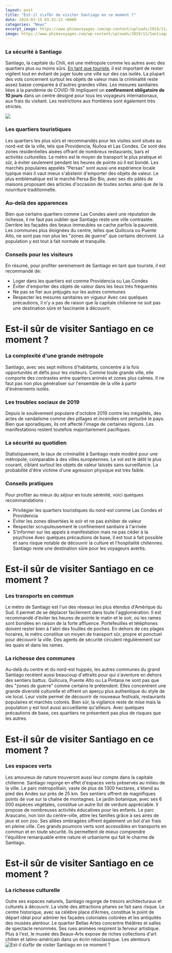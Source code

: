 ```yaml
---
layout: post
title: "Est-il s\xfbr de visiter Santiago en ce moment ?"
date: 2024-03-15 03:32:13 +0000
categories: "News"
excerpt_image: https://www.phimavoyages.com/wp-content/uploads/2019/11/Santiago-Chile.jpg
image: https://www.phimavoyages.com/wp-content/uploads/2019/11/Santiago-Chile.jpg
---
```


### La sécurité à Santiago
Santiago, la capitale du Chili, est une métropole comme les autres avec des quartiers plus ou moins sûrs. [En tant que touriste](https://travelokla.github.io/2023-12-26-la-v-xe9rit-xe9-sur-la-r-xe9publique-dominicaine/), il est important de rester vigilent tout en évitant de juger toute une ville sur des cas isolés. La plupart des vols concernent surtout les objets de valeur mais la criminalité reste assez basse comparée à d'autres grandes villes. 
Les mesures sanitaires liées à la pandémie de COVID-19 impliquent un **confinement obligatoire de 10 jours** dans un centre désigné pour tous les voyageurs internationaux, aux frais du visitant. Les restrictions aux frontières sont également très strictes.

![](https://www.phimavoyages.com/wp-content/uploads/2019/11/Gran-Torre-Santiago-899x1024.jpg)
### Les quartiers touristiques 
Les quartiers les plus sûrs et recommandés pour les visites sont situés au nord-est de la ville, tels que Providencia, Ñuñoa et Las Condes. Ce sont des zones résidentielles aisées offrant de nombreux restaurants, bars et activités culturelles. Le métro est le moyen de transport le plus pratique et sûr, à éviter seulement pendant les heures de pointe où il est bondé. 
Les marchés populaires appelés "Persas" sont aussi une expérience locale typique mais il vaut mieux s'abstenir d'emporter des objets de valeur. Le plus emblématique est le marché Persa Bio Bio, avec ses dix pâtés de maisons proposant des articles d'occasion de toutes sortes ainsi que de la nourriture traditionnelle.
### Au-delà des apparences 
Bien que certains quartiers comme Las Condes aient une réputation de richesse, il ne faut pas oublier que Santiago reste une ville contrastée. Derrière les façades des beaux immeubles se cache parfois la pauvreté. Les communes plus éloignées du centre, telles que Quilicura ou Puente Alto, ne sont pas non plus les "zones de guerre" que certains décrivent. La population y est tout à fait normale et tranquille.
### Conseils pour les visiteurs
En résumé, pour profiter sereinement de Santiago en tant que touriste, il est recommandé de:
- Loger dans les quartiers est comme Providencia ou Las Condes
- Éviter d'emporter des objets de valeur dans les lieux très fréquentés 
- Ne pas se fier aux préjugés sur les autres communes 
- Respecter les mesures sanitaires en vigueur
Avec ces quelques précautions, il n'y a pas de raison que la capitale chilienne ne soit pas une destination sûre et fascinante à découvrir.
# Est-il sûr de visiter Santiago en ce moment ? 
### La complexité d'une grande métropole
Santiago, avec ses sept millions d'habitants, concentre à la fois opportunités et défis pour les visiteurs. Comme toute grande ville, elle comporte des contrastes entre quartiers animés et zones plus calmes. Il ne faut pas non plus généraliser sur l'ensemble de la ville à partir d'événements isolés. 
### Les troubles sociaux de 2019
Depuis le soulèvement populaire d'octobre 2019 contre les inégalités, des actes de vandalisme comme des pillages et incendies ont perturbé le pays. Bien que sporadiques, ils ont affecté l'image de certaines régions. Les manifestations restent toutefois majoritairement pacifiques.
### La sécurité au quotidien
Statistiquement, le taux de criminalité à Santiago reste modéré pour une métropole, comparable à des villes européennes. Le vol est le délit le plus courant, ciblant surtout les objets de valeur laissés sans surveillance. La probabilité d'être victime d'une agression physique est très faible.
### Conseils pratiques
Pour profiter au mieux du séjour en toute sérénité, voici quelques recommandations :
- Privilégier les quartiers touristiques du nord-est comme Las Condes et Providencia 
- Éviter les zones désertées le soir et ne pas exhiber de valeur
- Respecter scrupuleusement le confinement sanitaire à l'arrivée
- S'informer sur les appels à manifestation mais ne pas céder à la psychose
Avec quelques précautions de base, il est tout à fait possible et sans risque notable de découvrir la culture et l'hospitalité chiliennes. Santiago reste une destination sûre pour les voyageurs avertis.
# Est-il sûr de visiter Santiago en ce moment ?
### Les transports en commun 
Le métro de Santiago est l'un des réseaux les plus étendus d'Amérique du Sud. Il permet de se déplacer facilement dans toute l'agglomération. 
Il est recommandé d'éviter les heures de pointe le matin et le soir, où les rames sont bondées en raison de la forte affluence. Portefeuilles et téléphones doivent rester bien à l'abri des fouilles de poches.
En dehors de ces plages horaires, le métro constitue un moyen de transport sûr, propre et ponctuel pour découvrir la ville. Des agents de sécurité circulent régulièrement sur les quais et dans les rames.
### La richesse des communes
Au-delà du centre et du nord-est huppés, les autres communes du grand Santiago recèlent aussi beaucoup d'attraits pour qui s'aventure en dehors des sentiers battus.
Quilicura, Puente Alto ou La Pintana ne sont pas que des "zones de guerre" comme certains le prétendent. Elles concentrent une grande diversité culturelle et offrent un aperçu plus authentique du style de vie local. Leur visite permet de découvrir de nouveaux festivals, restaurants populaires et marchés colorés.
Bien sûr, la vigilance reste de mise mais la population y est tout aussi accueillante qu'ailleurs. Avec quelques précautions de base, ces quartiers ne présentent pas plus de risques que les autres.
# Est-il sûr de visiter Santiago en ce moment ?
### Les espaces verts 
Les amoureux de nature trouveront aussi leur compte dans la capitale chilienne. Santiago regorge en effet d'espaces verts préservés au milieu de la ville. 
Le parc métropolitain, vaste de plus de 1300 hectares, s'étend au pied des Andes sur près de 25 km. Ses sentiers offrent de magnifiques points de vue sur la chaîne de montagnes.
Le jardin botanique, avec ses 6 000 espèces végétales, constitue un autre îlot de verdure appréciable. Il propose de nombreuses activités éducatives pour les enfants.
Le parc Araucano, non loin du centre-ville, attire les familles grâce à ses aires de jeux et son zoo. Ses allées ombragées offrent également un bol d'air frais en pleine ville. 
Ces grands poumons verts sont accessibles en transports en commun et en toute sécurité. Ils permettent de mieux comprendre l'équilibre remarquable entre nature et urbanisme qui fait le charme de Santiago.
# Est-il sûr de visiter Santiago en ce moment ?
### La richesse culturelle 
Outre ses espaces naturels, Santiago regorge de trésors architecturaux et culturels à découvrir. La visite des attractions phares se fait sans risque.
Le centre historique, avec sa célèbre place d'Armes, constitue le point de départ idéal pour admirer les façades coloniales colorées et les antiquités des musées alentour. 
Le quartier Bellas Artes concentre théâtres et salles de spectacle renommés. Ses rues animées respirent la ferveur artistique.
Plus à l'est, le musée des Beaux-Arts expose de riches collections d'art chilien et latino-américain dans un écrin néoclassique. 
Les alentours
![Est-il s\xfbr de visiter Santiago en ce moment ?](https://www.phimavoyages.com/wp-content/uploads/2019/11/Santiago-Chile.jpg)